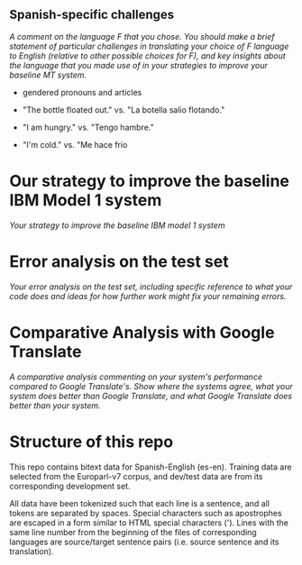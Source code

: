 ## Spanish-specific challenges
*A comment on the language F that you chose. You should make a brief statement of particular challenges in translating your choice of F language to English (relative to other possible choices for F), and key insights about the language that you made use of in your strategies to improve your baseline MT system.*

- gendered pronouns and articles

- "The bottle floated out." vs. "La botella salio flotando."

- "I am hungry." vs. "Tengo hambre."

- "I'm cold." vs. "Me hace frio


# Our strategy to improve the baseline IBM Model 1 system
*Your strategy to improve the baseline IBM model 1 system*

# Error analysis on the test set
*Your error analysis on the test set, including specific reference to what your code does and ideas for how further work might fix your remaining errors.*


# Comparative Analysis with Google Translate
*A comparative analysis commenting on your system's performance compared to Google Translate's. Show where the systems agree, what your system does better than Google Translate, and what Google Translate does better than your system.*


# Structure of this repo

This repo contains bitext data for Spanish-English (es-en). Training data are selected from the Europarl-v7 corpus, and dev/test data are from its corresponding development set.

All data have been tokenized such that each line is a sentence, and all tokens are separated by spaces. Special characters such as apostrophes are escaped in a form similar to HTML special characters (&apos;). Lines with the same line number from the beginning of the files of corresponding languages are source/target sentence pairs (i.e. source sentence and its translation).